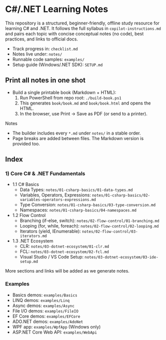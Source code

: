 # C#/.NET Learning Notes

This repository is a structured, beginner-friendly, offline study resource for learning C# and .NET. It follows the full syllabus in `copilot-instructions.md` and pairs each topic with concise conceptual notes (no code), best practices, and links to official docs.

- Track progress in: `checklist.md`
- Notes live under: `notes/`
 - Runnable code samples: `examples/`
 - Setup guide (Windows/.NET SDK): `SETUP.md`

## Print all notes in one shot
- Build a single printable book (Markdown + HTML):
  1. Run PowerShell from repo root: `./build-book.ps1`
  2. This generates `book/book.md` and `book/book.html` and opens the HTML.
  3. In the browser, use Print → Save as PDF (or send to a printer).

Notes
- The builder includes every `*.md` under `notes/` in a stable order.
- Page breaks are added between files. The Markdown version is provided too.

## Index

### 1) Core C# & .NET Fundamentals
- 1.1 C# Basics
  - Data Types: `notes/01-csharp-basics/01-data-types.md`
  - Variables, Operators, Expressions: `notes/01-csharp-basics/02-variables-operators-expressions.md`
  - Type Conversion: `notes/01-csharp-basics/03-type-conversion.md`
  - Namespaces: `notes/01-csharp-basics/04-namespaces.md`
- 1.2 Flow Control
  - Branching (if-else, switch): `notes/02-flow-control/01-branching.md`
  - Looping (for, while, foreach): `notes/02-flow-control/02-looping.md`
  - Iterators (yield, IEnumerable): `notes/02-flow-control/03-iterators.md`
- 1.3 .NET Ecosystem
  - CLR: `notes/03-dotnet-ecosystem/01-clr.md`
  - FCL: `notes/03-dotnet-ecosystem/02-fcl.md`
  - Visual Studio / VS Code Setup: `notes/03-dotnet-ecosystem/03-ide-setup.md`

More sections and links will be added as we generate notes.

### Examples
- Basics demos: `examples/Basics`
- LINQ demos: `examples/Linq`
- Async demos: `examples/Async`
- File I/O demos: `examples/FileIO`
- EF Core demos: `examples/EFCore`
- ADO.NET demos: `examples/AdoNet`
- WPF app: `examples/WpfApp` (Windows only)
- ASP.NET Core Web API: `examples/WebApi`
